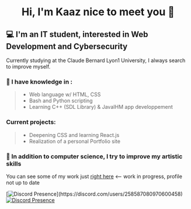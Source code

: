 # <p align="center">Hi, I'm Kaaz nice to meet you 👋</p>


## **:computer: I'm an IT student, interested in Web Development and Cybersecurity**

Currently studying at the Claude Bernard Lyon1 University, I always search to improve myself.
  
### :mag_right: I have knowledge in :
> * Web language w/ HTML, CSS <br />
> * Bash and Python scripting <br />
> * Learning C++ (SDL Library) & JavaIHM app developpement

### Current projects: 

> * Deepening CSS and learning React.js <br />
> * Realization of a personal Portfolio site

### :pencil: In addition to computer science, I try to improve my artistic skills
You can see some of my work just [right here](https://kaazdw.artstation.com/projects) <-- work in progress, profile not up to date

[![Discord Presence](https://lanyard-profile-readme.vercel.app/api/258587080970600458?theme=light&bg=809ecf&animated=false&hideDiscrim=true&borderRadius=30px&idleMessage=Probably%20doing%20something%20else...)](https://discord.com/users/258587080970600458)
[![Discord Presence](https://lanyard.cnrad.dev/api/258587080970600458)](https://discord.com/users/258587080970600458)

<!--
[Textde du lien](http://tiny.cc/adressedulien)
💻 :computer:🔎 :mag_right:📫 :mailbox:📚 :books:🎮 :video_game:🚀 :rocket:
https://bit.ly/3x7Jfdv

```
```

-->
